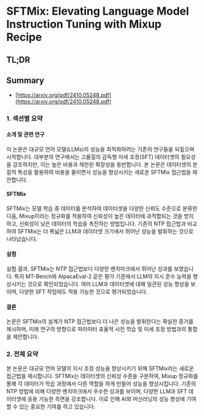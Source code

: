 # SFTMix: Elevating Language Model Instruction Tuning with Mixup Recipe
## TL;DR
## Summary
- [https://arxiv.org/pdf/2410.05248.pdf](https://arxiv.org/pdf/2410.05248.pdf)

### 1. 섹션별 요약

#### 소개 및 관련 연구
이 논문은 대규모 언어 모델(LLMs)의 성능을 최적화하려는 기존의 연구들을 되짚으며 시작합니다. 대부분의 연구에서는 고품질의 감독형 미세 조정(SFT) 데이터셋의 필요성을 강조하지만, 이는 높은 비용과 제한된 확장성을 동반합니다. 본 논문은 데이터셋의 본질적 특성을 활용하여 비용을 줄이면서 성능을 향상시키는 새로운 SFTMix 접근법을 제안합니다.

#### SFTMix
SFTMix는 모델 학습 중 데이터를 분석하여 데이터셋을 다양한 신뢰도 수준으로 분류한 다음, Mixup이라는 정규화를 적용하여 신뢰성이 높은 데이터에 과적합되는 것을 방지하고, 신뢰성이 낮은 데이터의 학습을 촉진하는 방법입니다. 기존의 NTP 접근법과 비교하여 SFTMix는 더 폭넓은 LLM과 데이터셋 크기에서 뛰어난 성능을 발휘하는 것으로 나타났습니다.

#### 실험
실험 결과, SFTMix는 NTP 접근법보다 다양한 벤치마크에서 뛰어난 성과를 보였습니다. 특히 MT-Bench와 AlpacaEval-2 같은 평가 기준에서 LLM의 지시 준수 능력을 향상시키는 것으로 확인되었습니다. 여러 LLM과 데이터셋에 대해 일관된 성능 향상을 보이며, 다양한 SFT 작업에도 적용 가능한 것으로 평가되었습니다.

#### 결론
논문은 SFTMix의 설계가 NTP 접근법보다 더 나은 성능을 발휘한다는 확실한 증거를 제시하며, 미래 연구의 방향으로 파라미터 효율적 사전 학습 및 미세 조정 방법과의 통합을 제안합니다.

### 2. 전체 요약
본 논문은 대규모 언어 모델의 지시 조정 성능을 향상시키기 위해 SFTMix라는 새로운 접근법을 제시합니다. SFTMix는 데이터셋의 신뢰성 수준을 구분하여, Mixup 정규화를 통해 각 데이터가 학습 과정에서 다른 역할을 하게 만들어 성능을 향상시킵니다. 기존의 NTP 방법에 비해 다양한 벤치마크에서 우수한 성과를 보이며, 다양한 LLM과 SFT 데이터셋에 응용 가능한 측면을 강조합니다. 이로 인해 AI와 머신러닝의 성능 향상에 기여할 수 있는 중요한 기여를 하고 있습니다.